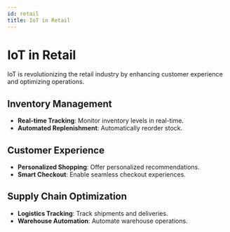 ```yaml
---
id: retail
title: IoT in Retail
---
```


# IoT in Retail

IoT is revolutionizing the retail industry by enhancing customer experience and optimizing operations.

## Inventory Management

- **Real-time Tracking**: Monitor inventory levels in real-time.
- **Automated Replenishment**: Automatically reorder stock.

## Customer Experience

- **Personalized Shopping**: Offer personalized recommendations.
- **Smart Checkout**: Enable seamless checkout experiences.

## Supply Chain Optimization

- **Logistics Tracking**: Track shipments and deliveries.
- **Warehouse Automation**: Automate warehouse operations.
